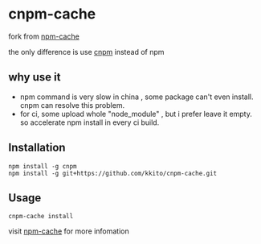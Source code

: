 cnpm-cache
=========

fork from [npm-cache](https://github.com/swarajban/npm-cache)

the only difference is use [cnpm](http://npm.taobao.org/) instead of npm

## why use it

- npm command is very slow in china , some package can't even install. cnpm can resolve this problem.
- for ci, some upload whole "node_module" , but i prefer leave it empty. so accelerate npm install in every ci build.



## Installation
```
npm install -g cnpm 
npm install -g git+https://github.com/kkito/cnpm-cache.git
```

## Usage
```
cnpm-cache install
```
visit [npm-cache](https://github.com/swarajban/npm-cache) for more infomation


